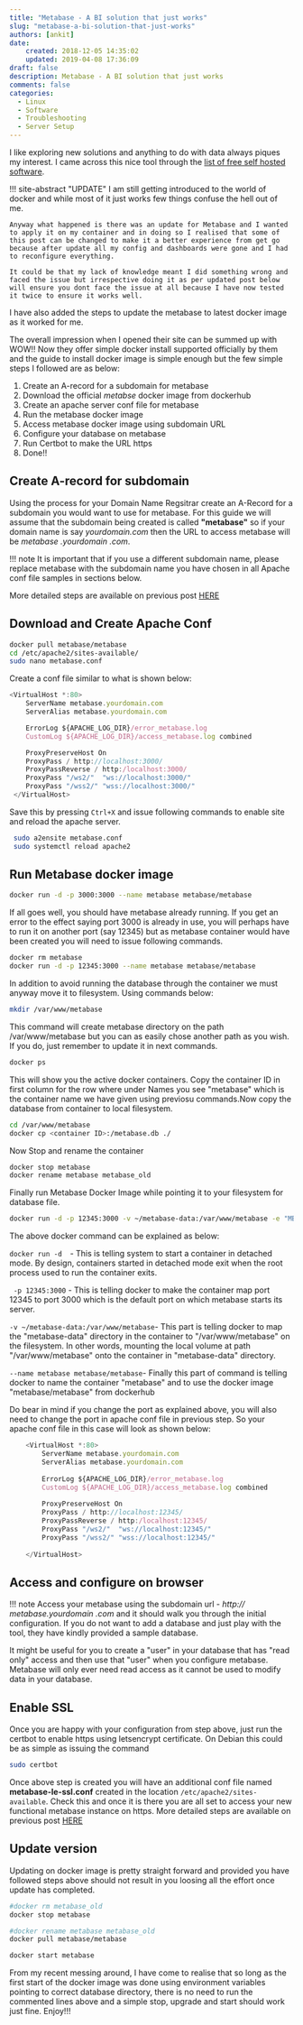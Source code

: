 ```yaml
---
title: "Metabase - A BI solution that just works"
slug: "metabase-a-bi-solution-that-just-works"
authors: [ankit]
date: 
    created: 2018-12-05 14:35:02
    updated: 2019-04-08 17:36:09
draft: false
description: Metabase - A BI solution that just works
comments: false
categories:
  - Linux
  - Software
  - Troubleshooting
  - Server Setup
---
```


I like exploring new solutions and anything to do with data always piques my interest. I came across this nice tool through the [list of free self hosted software](https://github.com/Kickball/awesome-selfhosted).

!!! site-abstract "UPDATE"
    I am still getting introduced to the world of docker and while most of it just works few things confuse the hell out of me. 
        
    Anyway what happened is there was an update for Metabase and I wanted to apply it on my container and in doing so I realised that some of this post can be changed to make it a better experience from get go because after update all my config and dashboards were gone and I had to reconfigure everything. 
        
    It could be that my lack of knowledge meant I did something wrong and faced the issue but irrespective doing it as per updated post below will ensure you dont face the issue at all because I have now tested it twice to ensure it works well.

<!-- more -->

I have also added the steps to update the metabase to latest docker image as it worked for me.

The overall impression when I opened their site can be summed up with WOW\!\! Now they offer simple docker install supported officially by them and the guide to install docker image is simple enough but the few
simple steps I followed are as below:

1.  Create an A-record for a subdomain for metabase
2.  Download the official *metabse* docker image from dockerhub
3.  Create an apache server conf file for metabase
4.  Run the metabase docker image
5.  Access metabase docker image using subdomain URL
6.  Configure your database on metabase
7.  Run Certbot to make the URL https
8.  Done\!\!

## Create A-record for subdomain

Using the process for your Domain Name Regsitrar create an A-Record for
a subdomain you would want to use for metabase. For this guide we will
assume that the subdomain being created is called **"metabase"** so if
your domain name is say *yourdomain.com* then the URL to access metabase
will be *metabase .yourdomain .com*.

!!! note
    It is important that if you use a different subdomain name, please replace metabase with the subdomain name you have chosen in all Apache conf file samples in sections below.

More detailed steps are available on previous post [HERE](./2018-06-15-prosody-behind-apache-on-debian-stretch.md/#create-a-sub-domain-record)

## Download and Create Apache Conf

```bash linenums="1"
docker pull metabase/metabase
cd /etc/apache2/sites-available/
sudo nano metabase.conf
```
Create a conf file similar to what is shown below:

```javascript linenums="1"
<VirtualHost *:80>
    ServerName metabase.yourdomain.com
    ServerAlias metabase.yourdomain.com

    ErrorLog ${APACHE_LOG_DIR}/error_metabase.log
    CustomLog ${APACHE_LOG_DIR}/access_metabase.log combined

    ProxyPreserveHost On
    ProxyPass / http://localhost:3000/
    ProxyPassReverse / http:/localhost:3000/
    ProxyPass "/ws2/"  "ws://localhost:3000/"
    ProxyPass "/wss2/" "wss://localhost:3000/"        
 </VirtualHost>
```
Save this by pressing `Ctrl+X` and issue following commands to enable site and reload the apache server.

```bash linenums="1" 
 sudo a2ensite metabase.conf
 sudo systemctl reload apache2
```

## Run Metabase docker image

```bash linenums="1"
docker run -d -p 3000:3000 --name metabase metabase/metabase
```
If all goes well, you should have metabase already running. If you get an error to the effect saying port 3000 is already in use, you will perhaps have to run it on another port (say 12345) but as metabase container would have been created you will need to issue following commands.

```bash linenums="1"
docker rm metabase
docker run -d -p 12345:3000 --name metabase metabase/metabase
```
In addition to avoid running the database through the container we must anyway move it to filesystem. Using commands below:

```bash linenums="1"
mkdir /var/www/metabase
```
This command will create metabase directory on the path /var/www/metabase but you can as easily chose another path as you wish. If you do, just remember to update it in next commands.

```bash linenums="1"
docker ps
```
This will show you the active docker containers. Copy the container ID in first column for the row where under Names you see "metabase" which is the container name we have given using previosu commands.Now copy the
database from container to local filesystem.

```bash linenums="1"
cd /var/www/metabase
docker cp <container ID>:/metabase.db ./
```

Now Stop and rename the container

```bash linenums="1"
docker stop metabase
docker rename metabase metabase_old
```

Finally run Metabase Docker Image while pointing it to your filesystem for database file.

```bash linenums="1"
docker run -d -p 12345:3000 -v ~/metabase-data:/var/www/metabase -e "MB_DB_FILE=/var/www/metabase/metabase.db" --name metabase metabase/metabase
```
The above docker command can be explained as below:
    
`docker run -d  `- This is telling system to start a container in detached mode. By design, containers started in detached mode exit when the root process used to run the container exits.
    
 ` -p 12345:3000` -  This is telling docker to make the container map port 12345 to port 3000 which is the default port on which metabase starts its server.
    
`-v ~/metabase-data:/var/www/metabase`- This part is telling docker to map the "metabase-data" directory in the container to "/var/www/metabase" on the filesystem. In other words, mounting the local volume at path "/var/www/metabase" onto the container in "metabase-data" directory.
    
`--name metabase metabase/metabase`- Finally this part of command is telling docker to name the container "metabase" and to use the docker image "metabase/metabase" from dockerhub


Do bear in mind if you change the port as explained above, you will also need to change the port in apache conf file in previous step. So your apache conf file in this case will look as shown below:
```javascript linenums="1"
    <VirtualHost *:80>
        ServerName metabase.yourdomain.com
        ServerAlias metabase.yourdomain.com
    
        ErrorLog ${APACHE_LOG_DIR}/error_metabase.log
        CustomLog ${APACHE_LOG_DIR}/access_metabase.log combined
    
        ProxyPreserveHost On
        ProxyPass / http://localhost:12345/
        ProxyPassReverse / http:/localhost:12345/
        ProxyPass "/ws2/"  "ws://localhost:12345/"
        ProxyPass "/wss2/" "wss://localhost:12345/"
        
    </VirtualHost>
```
## Access and configure on browser

!!! note
    Access your metabase using the subdomain url - *http:// metabase.yourdomain .com* and it should walk you through the initial configuration. If you do not want to add a database and just play with the tool, they have kindly provided a sample database.


It might be useful for you to create a "user" in your database that has "read only" access and then use that "user" when you configure metabase. Metabase will only ever need read access as it cannot be used to modify data in your database.


## Enable SSL

Once you are happy with your configuration from step above, just run the certbot to enable https using letsencrypt certificate. On Debian this could be as simple as issuing the command

```bash linenums="1"
sudo certbot
```
Once above step is created you will have an additional conf file named **metabase-le-ssl.conf** created in the location `/etc/apache2/sites-available`. Check this and once it is there you are all set to access your new functional metabase instance on https. More detailed steps are available on previous post [HERE](./2018-06-15-prosody-behind-apache-on-debian-stretch.md/#enable-ssl-set-up-using-lets-encrypt)

## Update version

Updating on docker image is pretty straight forward and provided you have followed steps above should not result in you loosing all the effort once update has completed.

```bash linenums="1"
#docker rm metabase_old
docker stop metabase

#docker rename metabase metabase_old
docker pull metabase/metabase

docker start metabase
```

From my recent messing around, I have come to realise that so long as the first start of the docker image was done using environment variables pointing to correct database directory, there is no need to run the commented lines above and a simple stop, upgrade and start should work just fine. Enjoy!!!